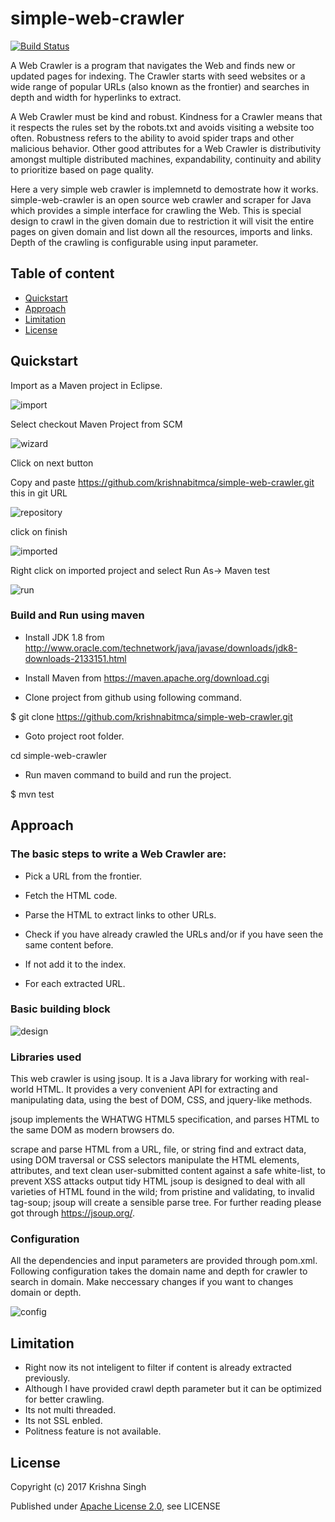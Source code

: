 # simple-web-crawler

[![Build Status](https://travis-ci.org/krishnabitmca/simple-web-crawler.svg?branch=master)](https://travis-ci.org/krishnabitmca/simple-web-crawler)

A Web Crawler is a program that navigates the Web and finds new or updated pages for indexing. The Crawler starts with seed websites or a wide range of popular URLs (also known as the frontier) and searches in depth and width for hyperlinks to extract.

A Web Crawler must be kind and robust. Kindness for a Crawler means that it respects the rules set by the robots.txt and avoids visiting a website too often. Robustness refers to the ability to avoid spider traps and other malicious behavior. Other good attributes for a Web Crawler is distributivity amongst multiple distributed machines, expandability, continuity and ability to prioritize based on page quality.

Here a very simple web crawler is implemnetd to demostrate how it works.
simple-web-crawler is an open source web crawler and scraper for Java which provides a simple interface for crawling the Web. This is special design to crawl in the given domain due to restriction it will visit the entire pages on given domain and list down all the resources, imports and links. Depth of the crawling is configurable using input parameter.

## Table of content

- [Quickstart](#quickstart)
- [Approach](#approach)
- [Limitation](#limitation)
- [License](#license)

## Quickstart
Import as a Maven project in Eclipse.

![import](https://user-images.githubusercontent.com/20490848/27004584-d0973c56-4e28-11e7-8b15-51ba5d43f471.png)

Select checkout Maven Project from SCM

![wizard](https://user-images.githubusercontent.com/20490848/27004595-207a68f6-4e29-11e7-8191-c1cfd1fe3e7a.png)

Click on next button

Copy and paste https://github.com/krishnabitmca/simple-web-crawler.git this in git URL

![repository](https://user-images.githubusercontent.com/20490848/27004600-42ec4f76-4e29-11e7-9162-266b4e614578.png)

click on finish

![imported](https://user-images.githubusercontent.com/20490848/27004621-a1e28464-4e29-11e7-832c-ac192061f5ad.png)

Right click on imported project and select Run As-> Maven test

![run](https://user-images.githubusercontent.com/20490848/27004648-3af50c80-4e2a-11e7-9f69-c941c14b0d6a.png)

### Build and Run using maven
* Install JDK 1.8 from http://www.oracle.com/technetwork/java/javase/downloads/jdk8-downloads-2133151.html

* Install Maven from https://maven.apache.org/download.cgi


* Clone project from github using following command.

$ git clone https://github.com/krishnabitmca/simple-web-crawler.git

* Goto project root folder.

cd simple-web-crawler

* Run maven command to build and run the project.

$ mvn test

## Approach

### The basic steps to write a Web Crawler are:

*  Pick a URL from the frontier.

*  Fetch the HTML code.

* Parse the HTML to extract links to other URLs.

*  Check if you have already crawled the URLs and/or if you have seen the same content before.

*  If not add it to the index.

*  For each extracted URL.

### Basic building block

![design](https://user-images.githubusercontent.com/20490848/27004775-03b68b42-4e2d-11e7-8f17-b4bdc6389cca.png)

### Libraries used 
This web crawler is using jsoup. It is a Java library for working with real-world HTML. It provides a very convenient API for extracting and manipulating data, using the best of DOM, CSS, and jquery-like methods.


jsoup implements the WHATWG HTML5 specification, and parses HTML to the same DOM as modern browsers do.

scrape and parse HTML from a URL, file, or string
find and extract data, using DOM traversal or CSS selectors
manipulate the HTML elements, attributes, and text
clean user-submitted content against a safe white-list, to prevent XSS attacks
output tidy HTML
jsoup is designed to deal with all varieties of HTML found in the wild; from pristine and validating, to invalid tag-soup; jsoup will create a sensible parse tree.
For further reading please got through https://jsoup.org/.

### Configuration 

All the dependencies and input parameters are provided through pom.xml. Following configuration takes the domain name and depth for crawler to search in domain. Make neccessary changes if you want to changes domain or depth.

![config](https://user-images.githubusercontent.com/20490848/27004930-69d09956-4e30-11e7-98d3-13a7aa4025a5.png)

## Limitation

*  Right now its not inteligent to filter if content is already extracted previously.
*  Although I have provided crawl depth parameter but it can be optimized for better crawling. 
*  Its not multi threaded.
*  Its not SSL enbled.
*  Politness feature is not available.

## License
Copyright (c) 2017 Krishna Singh

Published under [Apache License 2.0](http://www.apache.org/licenses/LICENSE-2.0), see LICENSE

